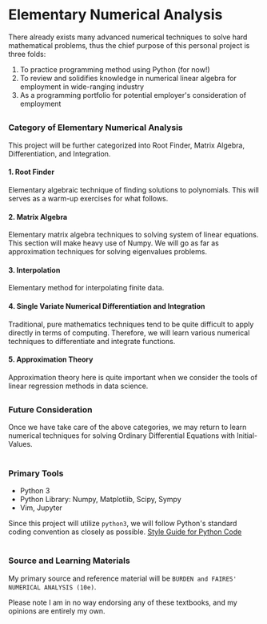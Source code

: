 # Elementary Numerical Analysis
  There already exists many advanced numerical techniques to solve hard mathematical problems, thus the chief purpose of this personal project is three folds:

1. To practice programming method using Python (for now!)  
2. To review and solidifies knowledge in numerical linear algebra for employment in wide-ranging industry
3. As a programming portfolio for potential employer's consideration of employment


##  
### Category of Elementary Numerical Analysis
This project will be further categorized into Root Finder, Matrix Algebra, Differentiation, and Integration.

#### 1. Root Finder
Elementary algebraic technique of finding solutions to polynomials. This will serves as a warm-up exercises for what follows.

#### 2. Matrix Algebra
Elementary matrix algebra techniques to solving system of linear equations. This section will make heavy use of Numpy. We will go as far as approximation techniques for solving eigenvalues problems.

#### 3. Interpolation
Elementary method for interpolating finite data.

#### 4. Single Variate Numerical Differentiation and Integration
Traditional, pure mathematics techniques tend to be quite difficult to apply directly in terms of computing. Therefore, we will learn various numerical techniques to differentiate and integrate functions.

#### 5. Approximation Theory
Approximation theory here is quite important when we consider the tools of linear regression methods in data science.


##
### Future Consideration
Once we have take care of the above categories, we may return to learn numerical techniques for solving Ordinary Differential Equations with Initial-Values. 


#
### Primary Tools
- Python 3
- Python Library: Numpy, Matplotlib, Scipy, Sympy
- Vim, Jupyter

Since this project will utilize `python3`, we will follow Python's standard coding convention as closely as possible.
[Style Guide for Python Code](https://www.python.org/dev/peps/pep-0008/)



#
### Source and Learning Materials
My primary source and reference material will be `BURDEN and FAIRES' NUMERICAL ANALYSIS (10e)`.
  
Please note I am in no way endorsing any of these textbooks, and my opinions are entirely my own.
